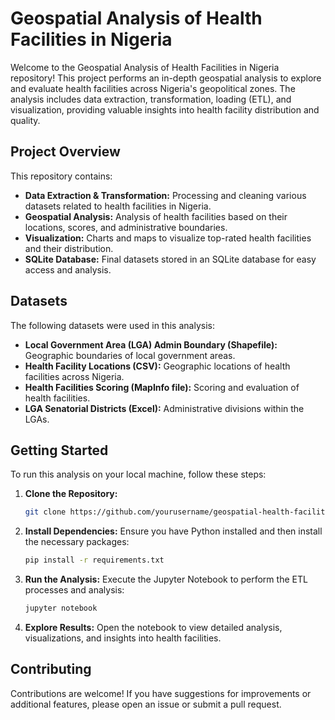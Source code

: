 # Geospatial Analysis of Health Facilities in Nigeria

Welcome to the Geospatial Analysis of Health Facilities in Nigeria repository! This project performs an in-depth geospatial analysis to explore and evaluate health facilities across Nigeria's geopolitical zones. The analysis includes data extraction, transformation, loading (ETL), and visualization, providing valuable insights into health facility distribution and quality.

## Project Overview

This repository contains:

- **Data Extraction & Transformation:** Processing and cleaning various datasets related to health facilities in Nigeria.
- **Geospatial Analysis:** Analysis of health facilities based on their locations, scores, and administrative boundaries.
- **Visualization:** Charts and maps to visualize top-rated health facilities and their distribution.
- **SQLite Database:** Final datasets stored in an SQLite database for easy access and analysis.

## Datasets

The following datasets were used in this analysis:

- **Local Government Area (LGA) Admin Boundary (Shapefile):** Geographic boundaries of local government areas.
- **Health Facility Locations (CSV):** Geographic locations of health facilities across Nigeria.
- **Health Facilities Scoring (MapInfo file):** Scoring and evaluation of health facilities.
- **LGA Senatorial Districts (Excel):** Administrative divisions within the LGAs.

## Getting Started

To run this analysis on your local machine, follow these steps:

1. **Clone the Repository:**
   ```bash
   git clone https://github.com/yourusername/geospatial-health-facilities-nigeria.git
   ```
   
2. **Install Dependencies:**
   Ensure you have Python installed and then install the necessary packages:
   ```bash
   pip install -r requirements.txt
   ```

3. **Run the Analysis:**
   Execute the Jupyter Notebook to perform the ETL processes and analysis:
   ```bash
   jupyter notebook
   ```

4. **Explore Results:**
   Open the notebook to view detailed analysis, visualizations, and insights into health facilities.

## Contributing

Contributions are welcome! If you have suggestions for improvements or additional features, please open an issue or submit a pull request.
